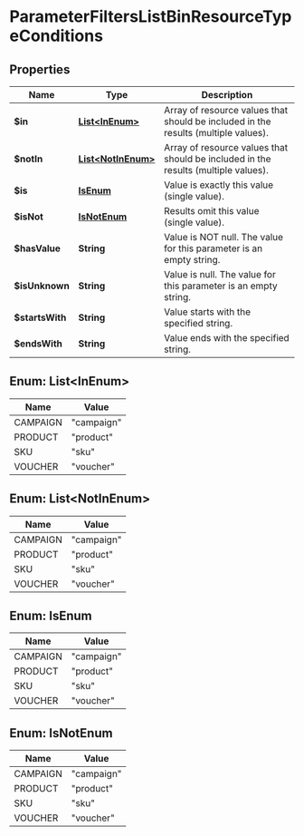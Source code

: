 

# ParameterFiltersListBinResourceTypeConditions


## Properties

| Name | Type | Description |
|------------ | ------------- | ------------- |
|**$in** | [**List&lt;InEnum&gt;**](#List&lt;InEnum&gt;) | Array of resource values that should be included in the results (multiple values). |
|**$notIn** | [**List&lt;NotInEnum&gt;**](#List&lt;NotInEnum&gt;) | Array of resource values that should be included in the results (multiple values). |
|**$is** | [**IsEnum**](#IsEnum) | Value is exactly this value (single value). |
|**$isNot** | [**IsNotEnum**](#IsNotEnum) | Results omit this value (single value). |
|**$hasValue** | **String** | Value is NOT null. The value for this parameter is an empty string. |
|**$isUnknown** | **String** | Value is null. The value for this parameter is an empty string. |
|**$startsWith** | **String** | Value starts with the specified string. |
|**$endsWith** | **String** | Value ends with the specified string. |



## Enum: List&lt;InEnum&gt;

| Name | Value |
|---- | -----|
| CAMPAIGN | &quot;campaign&quot; |
| PRODUCT | &quot;product&quot; |
| SKU | &quot;sku&quot; |
| VOUCHER | &quot;voucher&quot; |



## Enum: List&lt;NotInEnum&gt;

| Name | Value |
|---- | -----|
| CAMPAIGN | &quot;campaign&quot; |
| PRODUCT | &quot;product&quot; |
| SKU | &quot;sku&quot; |
| VOUCHER | &quot;voucher&quot; |



## Enum: IsEnum

| Name | Value |
|---- | -----|
| CAMPAIGN | &quot;campaign&quot; |
| PRODUCT | &quot;product&quot; |
| SKU | &quot;sku&quot; |
| VOUCHER | &quot;voucher&quot; |



## Enum: IsNotEnum

| Name | Value |
|---- | -----|
| CAMPAIGN | &quot;campaign&quot; |
| PRODUCT | &quot;product&quot; |
| SKU | &quot;sku&quot; |
| VOUCHER | &quot;voucher&quot; |



